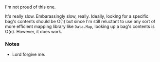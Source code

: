 I'm not proud of this one.

It's really slow. Embarassingly slow, really. Ideally, looking for a specific bag's
contents should be O(1) but since I'm still reluctant to use any sort of more efficient
mapping library like `Data.Map`, looking up a bag's contents is O(n).
However, it does work.

### Notes
- Lord forgive me.
